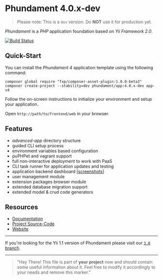 Phundament 4.0.x-dev
====================

> Please note: This is a `dev` version. Do **NOT** use it for production yet.

_Phundament_ is a _PHP_ application foundation based on _Yii Framework 2.0_.

[![Build Status](https://travis-ci.org/phundament/app.svg?branch=4.0)](https://travis-ci.org/phundament/app)


Quick-Start
-----------

You can install the _Phundament 4_ application template using the following command:

~~~
composer global require "fxp/composer-asset-plugin:1.0.0-beta3"
composer create-project --stability=dev phundament/app:4.0.x-dev app-v4
~~~

Follow the on-screen instructions to initialize your environment and setup your application.

Open `http://path/to/frontend/web` in your browser.

Features
--------

- *advanced-app* directory structure
- guided CLI setup process
- environment variables based configuration
- puPHPet and vagrant support
- full non-interactive deployment to work with PaaS
- CLI task runner for application updates and testing
- application backend dashboard [[screenshots](https://plus.google.com/+Phundament/posts/7y1TkmmsrcN?pid=6070967303804764434&oid=114873431066202526630)]
- user management module
- extension packages browser module
- extended database migration support
- extended model & crud code generators


Resources
---------

- [Documentation](docs/README.md)
- [Project Source-Code](https://github.com/phundament/app)
- [Website](http://phundament.com)

---

If you're looking for the Yii 1.1 version of Phundament please visit our [`3.0` branch](https://github.com/phundament/app/tree/3.0).

---

> "Hey There! This file is part of **your project** now and should contain some useful information about it.
> Feel free to modify it accordingly to your needs and remove this marker."
